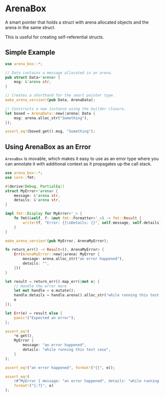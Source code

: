 # ArenaBox

A smart pointer that holds a struct with arena allocated objects and the arena in the same struct.

This is useful for creating self-referential structs.

## Simple Example

```rust
use arena_box::*;

// Data contains a message allocated in an arena.
pub struct Data<'arena> {
    msg: &'arena str,
}

// Creates a shorthand for the smart pointer type.
make_arena_version!(pub Data, ArenaData);

// Constructs a new instance using the builder closure.
let boxed = ArenaData::new(|arena| Data {
    msg: arena.alloc_str("Something"),
});

assert_eq!(boxed.get().msg, "Something");
```

## Using ArenaBox as an Error

`ArenaBox` is movable, which makes it easy to use as an error type where you can annotate it with additional context as it propagates up the call stack.

```rust
use arena_box::*;
use core::fmt;

#[derive(Debug, PartialEq)]
struct MyError<'arena> {
    message: &'arena str,
    details: &'arena str,
}

impl fmt::Display for MyError<'_> {
    fn fmt(&self, f: &mut fmt::Formatter<'_>) -> fmt::Result {
        write!(f, "Error: {}\nDetails: {}", self.message, self.details)
    }
}

make_arena_version!(pub MyError, ArenaMyError);

fn return_err() -> Result<(), ArenaMyError> {
    Err(ArenaMyError::new(|arena| MyError {
        message: arena.alloc_str("an error happened"),
        details: "",
    }))
}

let result = return_err().map_err(|mut e| {
    // Handle the error here
    let mut handle = e.mutate();
    handle.details = handle.arena().alloc_str("while running this test case");
    e
});

let Err(e) = result else {
    panic!("Expected an error");
};

assert_eq!(
    *e.get(),
    MyError {
        message: "an error happened",
        details: "while running this test case",
    }
);

assert_eq!("an error happened", format!("{}", e));

assert_eq!(
    r#"MyError { message: "an error happened", details: "while running this test case" }"#,
    format!("{:?}", e)
);
```

